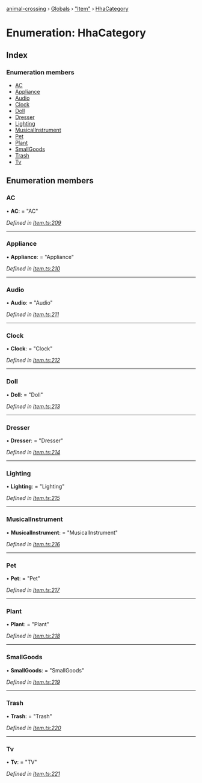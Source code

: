 [animal-crossing](../README.md) › [Globals](../globals.md) › ["Item"](../modules/_item_.md) › [HhaCategory](_item_.hhacategory.md)

# Enumeration: HhaCategory

## Index

### Enumeration members

* [AC](_item_.hhacategory.md#ac)
* [Appliance](_item_.hhacategory.md#appliance)
* [Audio](_item_.hhacategory.md#audio)
* [Clock](_item_.hhacategory.md#clock)
* [Doll](_item_.hhacategory.md#doll)
* [Dresser](_item_.hhacategory.md#dresser)
* [Lighting](_item_.hhacategory.md#lighting)
* [MusicalInstrument](_item_.hhacategory.md#musicalinstrument)
* [Pet](_item_.hhacategory.md#pet)
* [Plant](_item_.hhacategory.md#plant)
* [SmallGoods](_item_.hhacategory.md#smallgoods)
* [Trash](_item_.hhacategory.md#trash)
* [Tv](_item_.hhacategory.md#tv)

## Enumeration members

###  AC

• **AC**: = "AC"

*Defined in [Item.ts:209](https://github.com/Norviah/animal-crossing/blob/7daadc1/module/types/Item.ts#L209)*

___

###  Appliance

• **Appliance**: = "Appliance"

*Defined in [Item.ts:210](https://github.com/Norviah/animal-crossing/blob/7daadc1/module/types/Item.ts#L210)*

___

###  Audio

• **Audio**: = "Audio"

*Defined in [Item.ts:211](https://github.com/Norviah/animal-crossing/blob/7daadc1/module/types/Item.ts#L211)*

___

###  Clock

• **Clock**: = "Clock"

*Defined in [Item.ts:212](https://github.com/Norviah/animal-crossing/blob/7daadc1/module/types/Item.ts#L212)*

___

###  Doll

• **Doll**: = "Doll"

*Defined in [Item.ts:213](https://github.com/Norviah/animal-crossing/blob/7daadc1/module/types/Item.ts#L213)*

___

###  Dresser

• **Dresser**: = "Dresser"

*Defined in [Item.ts:214](https://github.com/Norviah/animal-crossing/blob/7daadc1/module/types/Item.ts#L214)*

___

###  Lighting

• **Lighting**: = "Lighting"

*Defined in [Item.ts:215](https://github.com/Norviah/animal-crossing/blob/7daadc1/module/types/Item.ts#L215)*

___

###  MusicalInstrument

• **MusicalInstrument**: = "MusicalInstrument"

*Defined in [Item.ts:216](https://github.com/Norviah/animal-crossing/blob/7daadc1/module/types/Item.ts#L216)*

___

###  Pet

• **Pet**: = "Pet"

*Defined in [Item.ts:217](https://github.com/Norviah/animal-crossing/blob/7daadc1/module/types/Item.ts#L217)*

___

###  Plant

• **Plant**: = "Plant"

*Defined in [Item.ts:218](https://github.com/Norviah/animal-crossing/blob/7daadc1/module/types/Item.ts#L218)*

___

###  SmallGoods

• **SmallGoods**: = "SmallGoods"

*Defined in [Item.ts:219](https://github.com/Norviah/animal-crossing/blob/7daadc1/module/types/Item.ts#L219)*

___

###  Trash

• **Trash**: = "Trash"

*Defined in [Item.ts:220](https://github.com/Norviah/animal-crossing/blob/7daadc1/module/types/Item.ts#L220)*

___

###  Tv

• **Tv**: = "TV"

*Defined in [Item.ts:221](https://github.com/Norviah/animal-crossing/blob/7daadc1/module/types/Item.ts#L221)*
